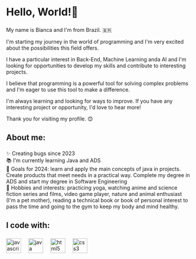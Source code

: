 <h1 align="left">Hello, World!👋 </h1>

###

<p align="left">My name is Bianca and I'm from Brazil. 🇧🇷
  
I'm starting my journey in the world of programming and I'm very excited about the possibilities this field offers. 

I have a particular interest in Back-End, Machine Learning anda AI and I'm looking for opportunities to develop my skills and contribute to interesting projects.

I believe that programming is a powerful tool for solving complex problems and I'm eager to use this tool to make a difference.

I'm always learning and looking for ways to improve. If you have any interesting project or opportunity, I'd love to hear more!

Thank you for visiting my profile. 😊</p>

###

<h2 align="left">About me:</h2>

###

<p align="left">✨ Creating bugs since 2023<br>📚 I'm currently learning Java and ADS<br>🎯 Goals for 2024: learn and apply the main concepts of java in projects. Create products that meet needs in a practical way. Complete my degree in ADS and start my degree in Software Engineering<br>🎲 Hobbies and interests: practicing yoga, watching anime and science fiction series and films, video game player, nature and animal enthusiast (I'm a pet mother), reading a technical book or book of personal interest to pass the time and going to the gym to keep my body and mind healthy.</p>

###

<h2 align="left">I code with:</h2>

###

<div align="left">
  <img src="https://cdn.jsdelivr.net/gh/devicons/devicon/icons/javascript/javascript-original.svg" height="40" alt="javascript logo"  />
  <img width="12" />
  <img src="https://cdn.jsdelivr.net/gh/devicons/devicon/icons/java/java-original.svg" height="40" alt="java logo"  />
  <img width="12" />
  <img src="https://cdn.jsdelivr.net/gh/devicons/devicon/icons/html5/html5-original.svg" height="40" alt="html5 logo"  />
  <img width="12" />
  <img src="https://cdn.jsdelivr.net/gh/devicons/devicon/icons/css3/css3-original.svg" height="40" alt="css3 logo"  />
</div>

###
